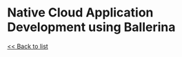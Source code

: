# Native Cloud Application Development using Ballerina

[<< Back to list](https://github.com/kamiwabi/weekly-update)



